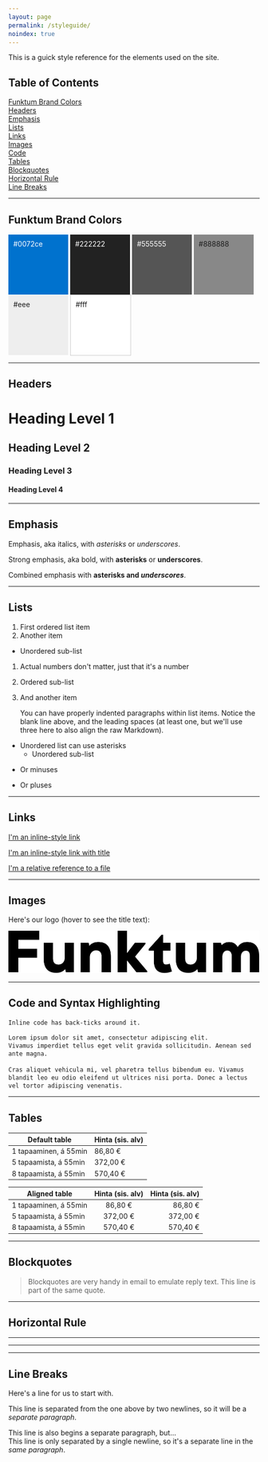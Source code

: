 ```yaml
---
layout: page
permalink: /styleguide/
noindex: true
---
```


This is a guick style reference for the elements used on the site.

## Table of Contents  

[Funktum Brand Colors](#colors)  
[Headers](#headers)  
[Emphasis](#emphasis)  
[Lists](#lists)  
[Links](#links)  
[Images](#images)  
[Code](#code)  
[Tables](#tables)  
[Blockquotes](#blockquotes)  
[Horizontal Rule](#hr)  
[Line Breaks](#lines)  

---

<a name="colors"/>

## Funktum Brand Colors

<div style="background:#0072ce;color:white;width:100px;height:100px;display:inline-block;padding:10px;">
  #0072ce
</div>

<div style="background:#222;color:white;width:100px;height:100px;display:inline-block;padding:10px;">
  #222222
</div>

<div style="background:#555;color:white;width:100px;height:100px;display:inline-block;padding:10px;">
  #555555
</div>

<div style="background:#888;width:100px;height:100px;display:inline-block;padding:10px;">
  #888888
</div>

<div style="background:#eee;width:100px;height:100px;display:inline-block;padding:10px;">
  #eee
</div>

<div style="background:#fff;width:100px;height:100px;display:inline-block;padding:10px;border:1px solid #ccc">
  #fff
</div>


---

<a name="headers"/>

## Headers

# Heading Level 1

## Heading Level 2

### Heading Level 3

#### Heading Level 4

---

<a name="emphasis"/>

## Emphasis

Emphasis, aka italics, with *asterisks* or _underscores_.

Strong emphasis, aka bold, with **asterisks** or __underscores__.

Combined emphasis with **asterisks and _underscores_**.

---

<a name="lists"/>

## Lists

1. First ordered list item
2. Another item
  * Unordered sub-list 
1. Actual numbers don't matter, just that it's a number
  1. Ordered sub-list
4. And another item

    You can have properly indented paragraphs within list items. Notice the blank line above, and the leading spaces (at least one, but we'll use three here to also align the raw Markdown).

* Unordered list can use asterisks
  * Unordered sub-list
- Or minuses
+ Or pluses

---

<a name="links"/>

## Links

[I'm an inline-style link](https://www.google.com)

[I'm an inline-style link with title](https://www.google.com "Google's Homepage")

[I'm a relative reference to a file](../img/funktum-logo.svg)

---

<a name="images"/>

## Images

Here's our logo (hover to see the title text):

![alt text](/img/funktum-logo.svg "Logo Title Text 1")

---

<a name="code"/>

## Code and Syntax Highlighting

`Inline code has back-ticks around it.`

    Lorem ipsum dolor sit amet, consectetur adipiscing elit. 
    Vivamus imperdiet tellus eget velit gravida sollicitudin. Aenean sed ante magna. 

    Cras aliquet vehicula mi, vel pharetra tellus bibendum eu. Vivamus blandit leo eu odio eleifend ut ultrices nisi porta. Donec a lectus vel tortor adipiscing venenatis. 

---

<a name="tables"/>

## Tables

| Default table             | Hinta (sis. alv)    |
| ------------------------- | ------------------- |
| 1 tapaaminen, á 55min     | 86,80 €             |
| 5 tapaamista, á 55min     | 372,00 €            |
| 8 tapaamista, á 55min     | 570,40 €            |

| Aligned table             | Hinta (sis. alv)    | Hinta (sis. alv)    |
| ------------------------- | :-----------------: | ------------------: |
| 1 tapaaminen, á 55min     | 86,80 €             | 86,80 €             |
| 5 tapaamista, á 55min     | 372,00 €            | 372,00 €            |
| 8 tapaamista, á 55min     | 570,40 €            | 570,40 €            |


---

<a name="blockquotes"/>

## Blockquotes

> Blockquotes are very handy in email to emulate reply text.
> This line is part of the same quote.

---

<a name="hr"/>

## Horizontal Rule

---

***

____

<a name="lines"/>

## Line Breaks

Here's a line for us to start with.

This line is separated from the one above by two newlines, so it will be a *separate paragraph*.

This line is also begins a separate paragraph, but...  
This line is only separated by a single newline, so it's a separate line in the *same paragraph*.